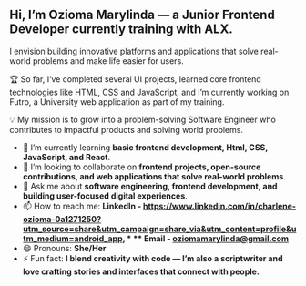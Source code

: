 ## Hi, **I’m Ozioma Marylinda** — a Junior Frontend Developer currently training with ALX.

I envision building innovative platforms and applications that solve real-world problems and make life easier for users.

🏆 So far, I’ve completed several UI projects, learned core frontend technologies like HTML, CSS and JavaScript, and I’m currently working on Futro, a University web application as part of my training.

💡 My mission is to grow into a problem-solving Software Engineer who contributes to impactful products and solving world problems.

* 🌱 I’m currently learning **basic frontend development, Html, CSS, JavaScript, and React**.
* 👯 I’m looking to collaborate on **frontend projects, open-source contributions, and web applications that solve real-world problems**.
* 💬 Ask me about **software engineering, frontend development, and building user-focused digital experiences**.
* 📫 How to reach me: **LinkedIn - https://www.linkedin.com/in/charlene-ozioma-0a1271250?utm_source=share&utm_campaign=share_via&utm_content=profile&utm_medium=android_app,  * ** Email - oziomamarylinda@gmail.com**
* 😄 Pronouns: **She/Her**
* ⚡ Fun fact: **I blend creativity with code — I’m also a scriptwriter and love crafting stories and interfaces that connect with people.**



